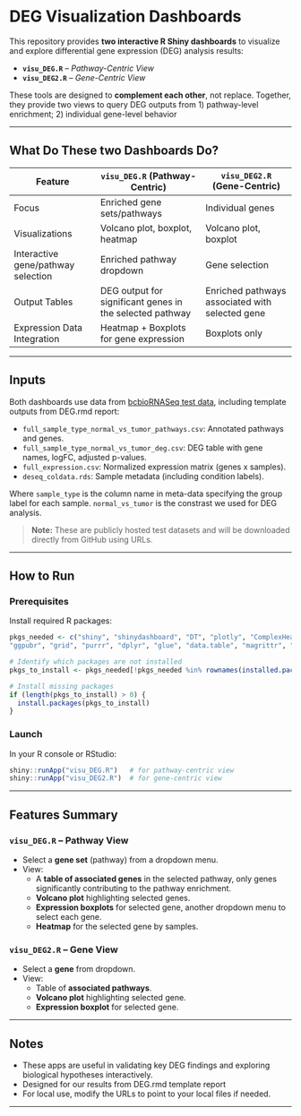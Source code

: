 
# DEG Visualization Dashboards

This repository provides **two interactive R Shiny dashboards** to visualize and explore differential gene expression (DEG) analysis results:

- **`visu_DEG.R`** – *Pathway-Centric View*
- **`visu_DEG2.R`** – *Gene-Centric View*

These tools are designed to **complement each other**, not replace. Together, they provide two views to query DEG outputs from 1) pathway-level enrichment; 2) individual gene-level behavior

---

## What Do These two Dashboards Do?

| Feature                              | `visu_DEG.R` (Pathway-Centric)                    | `visu_DEG2.R` (Gene-Centric)                   |
|--------------------------------------|--------------------------------------------------|-----------------------------------------------|
| Focus                                | Enriched gene sets/pathways                      | Individual genes                              |
| Visualizations                       | Volcano plot, boxplot, heatmap                   | Volcano plot, boxplot                         |
| Interactive gene/pathway selection   | Enriched pathway dropdown                        | Gene selection                                |
| Output Tables                        | DEG output for significant genes in the selected pathway | Enriched pathways associated with selected gene |
| Expression Data Integration          | Heatmap + Boxplots for gene expression           | Boxplots only                                 |

---

## Inputs

Both dashboards use data from [bcbioRNASeq test data](https://github.com/bcbio/bcbioR-test-data/tree/main/rnaseq/DEG_visualization), including template outputs from DEG.rmd report:

- `full_sample_type_normal_vs_tumor_pathways.csv`: Annotated pathways and genes.
- `full_sample_type_normal_vs_tumor_deg.csv`: DEG table with gene names, logFC, adjusted p-values.
- `full_expression.csv`: Normalized expression matrix (genes x samples).
- `deseq_coldata.rds`: Sample metadata (including condition labels).

Where  `sample_type` is the column name in meta-data specifying the group label for each sample. `normal_vs_tumor` is the constrast we used for DEG analysis.

> **Note:** These are publicly hosted test datasets and will be downloaded directly from GitHub using URLs.

---

##  How to Run

### Prerequisites

Install required R packages:

```R
pkgs_needed <- c("shiny", "shinydashboard", "DT", "plotly", "ComplexHeatmap",
"ggpubr", "grid", "purrr", "dplyr", "glue", "data.table", "magrittr", "viridis","qs", "R.utils")

# Identify which packages are not installed
pkgs_to_install <- pkgs_needed[!pkgs_needed %in% rownames(installed.packages())]

# Install missing packages
if (length(pkgs_to_install) > 0) {
  install.packages(pkgs_to_install)
}
```

### Launch

In your R console or RStudio:

```R
shiny::runApp("visu_DEG.R")   # for pathway-centric view
shiny::runApp("visu_DEG2.R")  # for gene-centric view
```

---

## Features Summary

### `visu_DEG.R` – Pathway View
- Select a **gene set** (pathway) from a dropdown menu.
- View:
  - A **table of associated genes** in the selected pathway, only genes significantly contributing to the pathway enrichment.
  - **Volcano plot** highlighting selected genes.
  - **Expression boxplots** for selected gene, another dropdown menu to select each gene.
  - **Heatmap** for the selected gene by samples.

### `visu_DEG2.R` – Gene View
- Select a **gene** from dropdown.
- View:
  - Table of **associated pathways**.
  - **Volcano plot** highlighting selected gene.
  - **Expression boxplot** for selected gene.

---

## Notes

- These apps are useful in validating key DEG findings and exploring biological hypotheses interactively.
- Designed for our results from DEG.rmd template report
- For local use, modify the URLs to point to your local files if needed.

---

